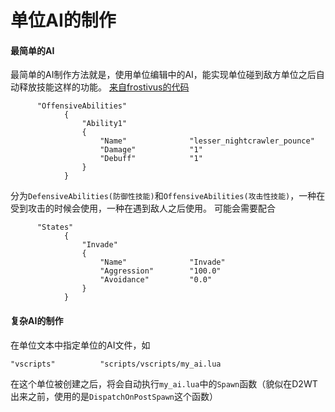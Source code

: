 单位AI的制作
============

#### 最简单的AI
最简单的AI制作方法就是，使用单位编辑中的AI，能实现单位碰到敌方单位之后自动释放技能这样的功能。
[来自frostivus的代码](https://github.com/XavierCHN/newfrosty/blob/master/scripts/npc/npc_units_custom.txt)
```
      "OffensiveAbilities"
			{
				"Ability1"				
				{
					"Name"				"lesser_nightcrawler_pounce"
					"Damage"			"1"
					"Debuff"			"1"
				}
			}
```
分为`DefensiveAbilities(防御性技能)`和`OffensiveAbilities(攻击性技能)`，一种在受到攻击的时候会使用，一种在遇到敌人之后使用。
可能会需要配合
```
      "States"
			{
				"Invade"
				{
					"Name"				"Invade"
					"Aggression"		"100.0"
					"Avoidance"			"0.0"
				}
			}
```

#### 复杂AI的制作

在单位文本中指定单位的AI文件，如
```
"vscripts"          "scripts/vscripts/my_ai.lua
```

在这个单位被创建之后，将会自动执行`my_ai.lua`中的`Spawn`函数（貌似在D2WT出来之前，使用的是`DispatchOnPostSpawn`这个函数）
